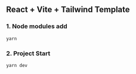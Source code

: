 ## React + Vite + Tailwind Template 
### 1. Node modules add
<code>yarn</code>
### 2. Project Start
<code>yarn dev</code>

